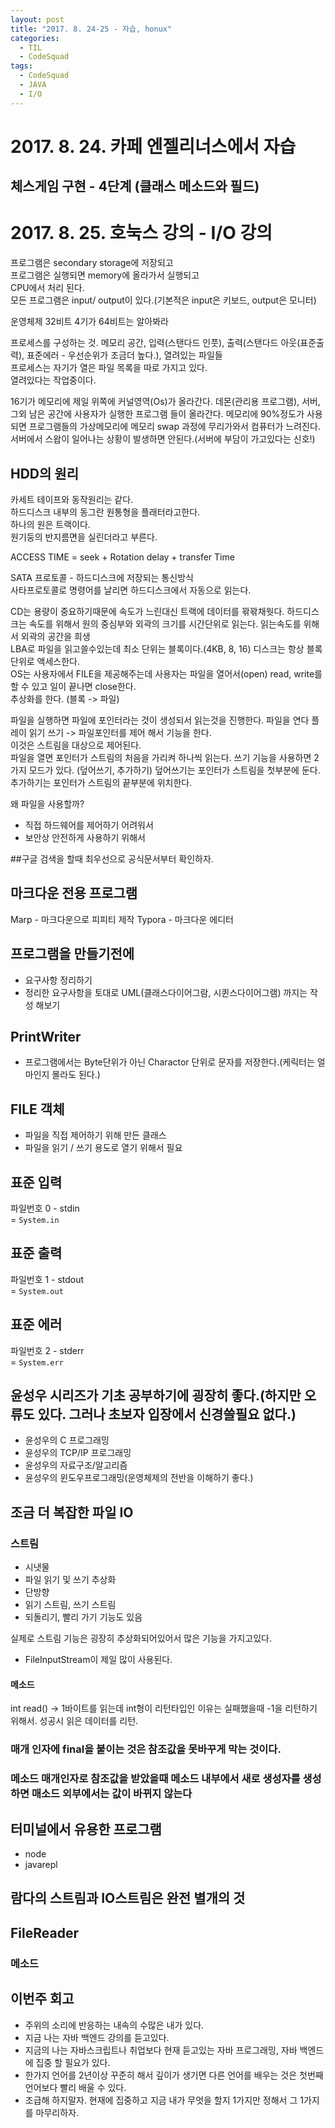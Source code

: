 ```yaml
---
layout: post
title: "2017. 8. 24-25 - 자습, honux"
categories:
  - TIL
  - CodeSquad
tags:
  - CodeSquad
  - JAVA
  - I/O
---
```

# 2017. 8. 24. 카페 엔젤리너스에서 자습

## 체스게임 구현 - 4단계 (클래스 메소드와 필드)


# 2017. 8. 25. 호눅스 강의 - I/O 강의

프로그램은 secondary storage에 저장되고   
프로그램은 실행되면 memory에 올라가서 실행되고    
CPU에서 처리 된다.    
모든 프로그램은 input/ output이 있다.(기본적은 input은 키보드, output은 모니터)   

운영체제 32비트 4기가
64비트는 알아봐라

프로세스를 구성하는 것.
메모리 공간, 입력(스탠다드 인풋), 출력(스탠다드 아웃(표준출력), 표준에러 - 우선순위가 조금더 높다.), 열려있는 파일들    
프로세스는 자기가 열은 파일 목록을 따로 가지고 있다.    
열려있다는 작업중이다.

16기가 메모리에 제일 위쪽에 커널영역(Os)가 올라간다. 데몬(관리용 프로그램), 서버, 그외 남은 공간에 사용자가 실행한 프로그램 들이 올라간다. 메모리에 90%정도가 사용되면 프로그램들의 가상메모리에 메모리 swap 과정에 무리가와서 컴퓨터가 느려진다.    
서버에서 스왑이 일어나는 상황이 발생하면 안된다.(서버에 부담이 가고있다는 신호!)    

## HDD의 원리
카세트 테이프와 동작원리는 같다.    
하드디스크 내부의 동그란 원통형을  플래터라고한다.    
하나의 원은 트랙이다.    
원기둥의 반지름면을 실린더라고 부른다.   

ACCESS TIME = seek + Rotation delay + transfer Time   

SATA 프로토콜 - 하드디스크에 저장되는 통신방식    
사타프로토콜로 명령어를 날리면 하드디스크에서 자동으로 읽는다.    

CD는 용량이 중요하기때문에 속도가 느린대신 트랙에 데이터를 꽊꽊채웟다.
하드디스크는 속도를 위해서 원의 중심부와 외곽의 크기를 시간단위로 읽는다. 읽는속도를 위해서 외곽의 공간을 희생    
LBA로 파일을 읽고쓸수있는데 최소 단위는 블록이다.(4KB, 8, 16)
디스크는 항상 블록단위로 액세스한다.    
OS는 사용자에서 FILE을 제공해주는데 사용자는 파일을 열어서(open) read, write를 할 수 있고 일이 끝나면 close한다.   
추상화를 한다. (블록 -> 파일)   

파일을 실행하면 파일에 포인터라는 것이 생성되서 읽는것을 진행한다.
파일을 연다 플레이 읽기 쓰기 -> 파일포인터를 제어 해서 기능을 한다.    
이것은 스트림을 대상으로 제어된다.   
파일을 열면 포인터가 스트림의 처음을 가리켜 하나씩 읽는다.
쓰기 기능을 사용하면 2가지 모드가 있다. (덮어쓰기, 추가하기)
덮어쓰기는 포인터가 스트림을 첫부분에 둔다.
추가하기는 포인터가 스트림의 끝부분에 위치한다.    

왜 파일을 사용할까?
* 직접 하드웨어를 제어하기 어려워서
* 보안상 안전하게 사용하기 위해서

##구글 검색을 할때 최우선으로 공식문서부터 확인하자.


## 마크다운 전용 프로그램
Marp - 마크다운으로 피피티 제작
Typora - 마크다운 에디터

## 프로그램을 만들기전에
* 요구사항 정리하기
* 정리한 요구사항을 토대로 UML(클래스다이어그람, 시퀸스다이어그램) 까지는 작성 해보기

## PrintWriter
* 프로그램에서는 Byte단위가 아닌 Charactor 단위로 문자를 저장한다.(케릭터는 얼마인지 몰라도 된다.)

## FILE 객체
* 파일을 직접 제어하기 위해 만든 클래스
* 파일을 읽기 / 쓰기 용도로 열기 위해서 필요

## 표준 입력
파일번호 0 - stdin    
= ```System.in```

## 표준 출력
파일번호 1 - stdout   
= ```System.out```    

## 표준 에러
파일번호 2 - stderr   
= ```System.err```    

## 윤성우 시리즈가 기초 공부하기에 굉장히 좋다.(하지만 오류도 있다. 그러나 초보자 입장에서 신경쓸필요 없다.)
* 윤성우의 C 프로그래밍
* 윤성우의 TCP/IP 프로그래밍
* 윤성우의 자료구조/알고리즘
* 윤성우의 윈도우프로그래밍(운영체제의 전반을 이해하기 좋다.)

## 조금 더 복잡한 파일 IO
### 스트림
* 시냇물
* 파일 읽기 및 쓰기 추상화
* 단방향
* 읽기 스트림, 쓰기 스트림
* 되돌리기, 빨리 가기 기능도 있음

실제로 스트림 기능은 굉장히 추상화되어있어서 많은 기능을 가지고있다.

* FileInputStream이 제일 많이 사용된다.    

#### 메소드
int read() -> 1바이트를 읽는데 int형이 리턴타입인 이유는 실패했을때 -1을 리턴하기 위해서. 성공시 읽은 데이터를 리턴.   

### 매개 인자에 final을 붙이는 것은 참조값을 못바꾸게 막는 것이다.

### 메소드 매개인자로 참조값을 받았을때 메소드 내부에서 새로 생성자를 생성하면 매소드 외부에서는 값이 바뀌지 않는다


## 터미널에서 유용한 프로그램
* node
* javarepl

## 람다의 스트림과 IO스트림은 완전 별개의 것

## FileReader
### 메소드

## 이번주 회고
* 주위의 소리에 반응하는 내속의 수많은 내가 있다.
* 지금 나는 자바 백엔드 강의를 듣고있다.
* 지금의 나는 자바스크립트나 취업보다 현재 듣고있는 자바 프로그래밍, 자바 백엔드에 집중 할 필요가 있다.
* 한가지 언어를 2년이상 꾸준히 해서 깊이가 생기면 다른 언어를 배우는 것은 첫번째 언어보다 빨리 배울 수 있다.
* 조급해 하지말자. 현재에 집중하고 지금 내가 무엇을 할지 1가지만 정해서 그 1가지를 마무리하자.
